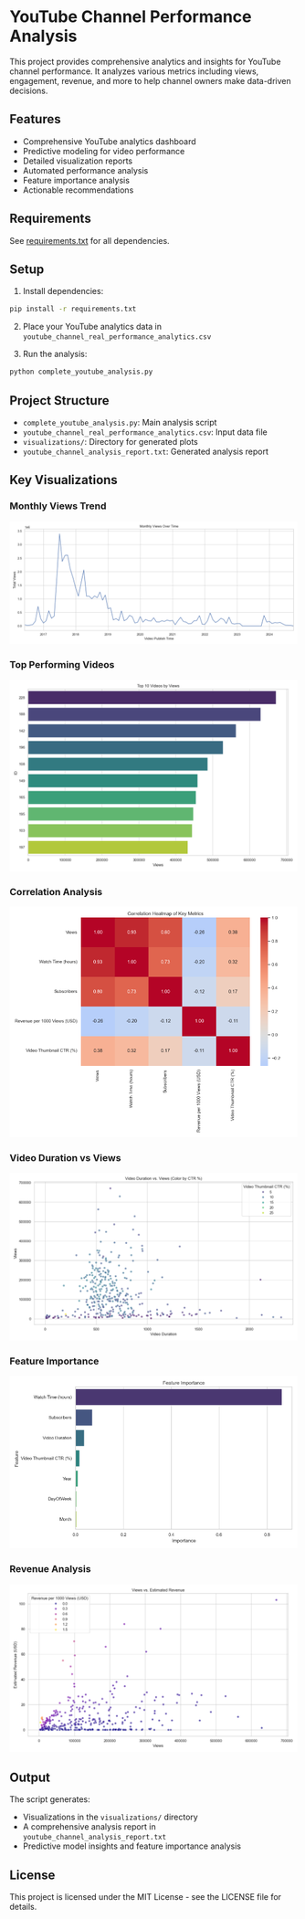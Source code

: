 # YouTube Channel Performance Analysis

This project provides comprehensive analytics and insights for YouTube channel performance. It analyzes various metrics including views, engagement, revenue, and more to help channel owners make data-driven decisions.

## Features

- Comprehensive YouTube analytics dashboard
- Predictive modeling for video performance
- Detailed visualization reports
- Automated performance analysis
- Feature importance analysis
- Actionable recommendations

## Requirements

See [requirements.txt](requirements.txt) for all dependencies.

## Setup

1. Install dependencies:
```bash
pip install -r requirements.txt
```

2. Place your YouTube analytics data in `youtube_channel_real_performance_analytics.csv`

3. Run the analysis:
```bash
python complete_youtube_analysis.py
```

## Project Structure

- `complete_youtube_analysis.py`: Main analysis script
- `youtube_channel_real_performance_analytics.csv`: Input data file
- `visualizations/`: Directory for generated plots
- `youtube_channel_analysis_report.txt`: Generated analysis report

## Key Visualizations

### Monthly Views Trend
![Monthly Views Over Time](https://github.com/lakshya189/Unlocking-Youtube-Channel-Data-Analyst-project-/blob/master/visualizations/monthly_views.png)

### Top Performing Videos
![Top 10 Videos by Views](https://github.com/lakshya189/Unlocking-Youtube-Channel-Data-Analyst-project-/blob/master/visualizations/top_videos.png)

### Correlation Analysis
![Correlation Heatmap](https://github.com/lakshya189/Unlocking-Youtube-Channel-Data-Analyst-project-/blob/master/visualizations/correlation_heatmap.png)

### Video Duration vs Views
![Duration vs Views](https://github.com/lakshya189/Unlocking-Youtube-Channel-Data-Analyst-project-/blob/master/visualizations/duration_vs_views.png)

### Feature Importance
![Feature Importance](https://github.com/lakshya189/Unlocking-Youtube-Channel-Data-Analyst-project-/blob/master/visualizations/feature_importance.png)

### Revenue Analysis
![Revenue Analysis](https://github.com/lakshya189/Unlocking-Youtube-Channel-Data-Analyst-project-/blob/master/visualizations/revenue_analysis.png)

## Output

The script generates:
- Visualizations in the `visualizations/` directory
- A comprehensive analysis report in `youtube_channel_analysis_report.txt`
- Predictive model insights and feature importance analysis

## License

This project is licensed under the MIT License - see the LICENSE file for details.
